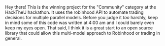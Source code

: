 Hey there! This is the winning project for the "Community" category at the HackTheU hackathon. It uses the robinhood API to automate trading decisions for multiple parallel models. Before you judge it *too* harshly, keep in mind some of this code was written at 4:00 am and I could barely even keep my eyes open. That said, I think it is a great start to an open source library that could allow this multi-model approach to Robinhood or trading in general. 
